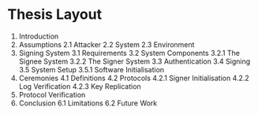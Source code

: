 # Thesis Layout

1. Introduction
2. Assumptions
	2.1 Attacker
	2.2 System
	2.3 Environment
3. Signing System
	3.1 Requirements
	3.2 System Components
		3.2.1 The Signee System
		3.2.2 The Signer System
	3.3 Authentication
	3.4 Signing
	3.5 System Setup
		3.5.1 Software Initialisation
4. Ceremonies
	4.1 Definitions
	4.2 Protocols
		4.2.1 Signer Initialisation
		4.2.2 Log Verification
		4.2.3 Key Replication
5. Protocol Verification
6. Conclusion
	6.1 Limitations
	6.2 Future Work